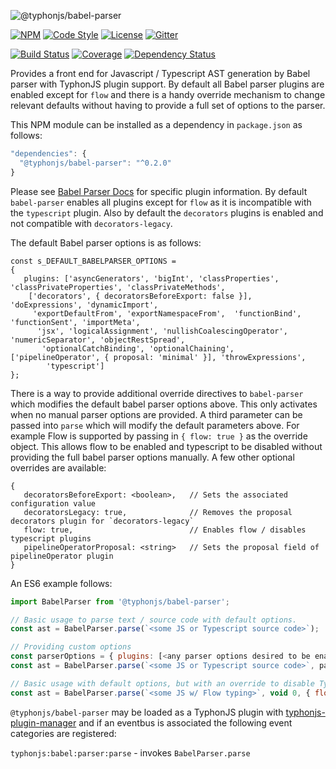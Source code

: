 ![@typhonjs/babel-parser](https://i.imgur.com/hN409kK.png)

[![NPM](https://img.shields.io/npm/v/@typhonjs/babel-parser.svg?label=npm)](https://www.npmjs.com/package/@typhonjs/babel-parser)
[![Code Style](https://img.shields.io/badge/code%20style-allman-yellowgreen.svg?style=flat)](https://en.wikipedia.org/wiki/Indent_style#Allman_style)
[![License](https://img.shields.io/badge/license-MPLv2-yellowgreen.svg?style=flat)](https://github.com/typhonjs-node-ast/babel-parser/blob/master/LICENSE)
[![Gitter](https://img.shields.io/gitter/room/typhonjs/TyphonJS.svg)](https://gitter.im/typhonjs/TyphonJS)

[![Build Status](https://travis-ci.org/typhonjs-node-ast/babel-parser.svg?branch=master)](https://travis-ci.org/typhonjs-node-ast/babel-parser)
[![Coverage](https://img.shields.io/codecov/c/github/typhonjs-node-ast/babel-parser.svg)](https://codecov.io/github/typhonjs-node-ast/babel-parser)
[![Dependency Status](https://david-dm.org/typhonjs-node-ast/babel-parser/status.svg)](https://david-dm.org/typhonjs-node-ast/babel-parser)

Provides a front end for Javascript / Typescript AST generation by Babel parser with TyphonJS plugin support. By default all Babel parser plugins are enabled except for `flow` and there is a handy override mechanism to change relevant defaults without having to provide a full set of options to the parser. 

This NPM module can be installed as a dependency in `package.json` as follows:
```js
"dependencies": {
  "@typhonjs/babel-parser": "^0.2.0"
}
```

Please see [Babel Parser Docs](https://babeljs.io/docs/en/babel-parser) for specific plugin information. By default `babel-parser` enables all plugins except for `flow` as it is incompatible with the `typescript` plugin. Also by default the `decorators` plugins is enabled and not compatible with `decorators-legacy`. 

The default Babel parser options is as follows:
```
const s_DEFAULT_BABELPARSER_OPTIONS =
{
   plugins: ['asyncGenerators', 'bigInt', 'classProperties', 'classPrivateProperties', 'classPrivateMethods',
    ['decorators', { decoratorsBeforeExport: false }], 'doExpressions', 'dynamicImport',
     'exportDefaultFrom', 'exportNamespaceFrom',  'functionBind', 'functionSent', 'importMeta',
      'jsx', 'logicalAssignment', 'nullishCoalescingOperator', 'numericSeparator', 'objectRestSpread',
       'optionalCatchBinding', 'optionalChaining', ['pipelineOperator', { proposal: 'minimal' }], 'throwExpressions',
        'typescript']
};
```

There is a way to provide additional override directives to `babel-parser` which modifies the default babel parser options above. This only activates when no manual parser options are provided. A third parameter can be passed into `parse` which will modify the default parameters above. For example Flow is supported by passing in `{ flow: true }` as the override object. This allows flow to be enabled and typescript to be disabled without providing the full babel parser options manually. A few other optional overrides are available:

```
{
   decoratorsBeforeExport: <boolean>,   // Sets the associated configuration value
   decoratorsLegacy: true,              // Removes the proposal decorators plugin for `decorators-legacy`
   flow: true,                          // Enables flow / disables typescript plugins
   pipelineOperatorProposal: <string>   // Sets the proposal field of pipelineOperator plugin
}
```


An ES6 example follows:
```js
import BabelParser from '@typhonjs/babel-parser';

// Basic usage to parse text / source code with default options.
const ast = BabelParser.parse(`<some JS or Typescript source code>`);

// Providing custom options
const parserOptions = { plugins: [<any parser options desired to be enabled>] };
const ast = BabelParser.parse(`<some JS or Typescript source code>`, parserOptions);

// Basic usage with default options, but with an override to disable Typescript and enable Flow plugins
const ast = BabelParser.parse(`<some JS w/ Flow typing>`, void 0, { flow: true });
```

`@typhonjs/babel-parser` may be loaded as a TyphonJS plugin with [typhonjs-plugin-manager](https://www.npmjs.com/package/typhonjs-plugin-manager) and if an eventbus is associated the following event categories are registered:

`typhonjs:babel:parser:parse` - invokes `BabelParser.parse`
